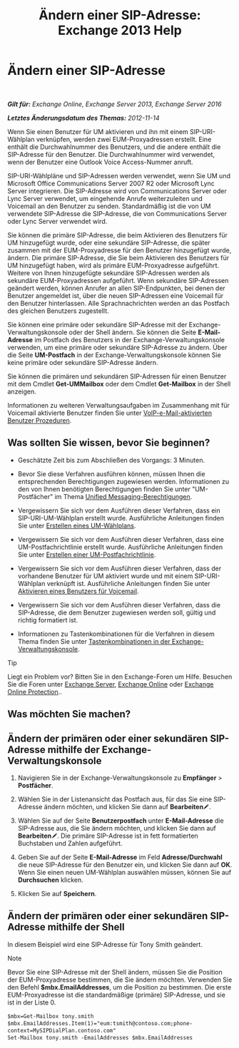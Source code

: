 ﻿---
title: 'Ändern einer SIP-Adresse: Exchange 2013 Help'
TOCTitle: Ändern einer SIP-Adresse
ms:assetid: 33f4f464-9baa-48af-bf5e-a0d55bb45f60
ms:mtpsurl: https://technet.microsoft.com/de-de/library/Dd335189(v=EXCHG.150)
ms:contentKeyID: 50554787
ms.date: 04/24/2018
mtps_version: v=EXCHG.150
ms.translationtype: HT
---

# Ändern einer SIP-Adresse

 

_**Gilt für:** Exchange Online, Exchange Server 2013, Exchange Server 2016_

_**Letztes Änderungsdatum des Themas:** 2012-11-14_

Wenn Sie einen Benutzer für UM aktivieren und ihn mit einem SIP-URI-Wählplan verknüpfen, werden zwei EUM-Proxyadressen erstellt. Eine enthält die Durchwahlnummer des Benutzers, und die andere enthält die SIP-Adresse für den Benutzer. Die Durchwahlnummer wird verwendet, wenn der Benutzer eine Outlook Voice Access-Nummer anruft.

SIP-URI-Wählpläne und SIP-Adressen werden verwendet, wenn Sie UM und Microsoft Office Communications Server 2007 R2 oder Microsoft Lync Server integrieren. Die SIP-Adresse wird von Communications Server oder Lync Server verwendet, um eingehende Anrufe weiterzuleiten und Voicemail an den Benutzer zu senden. Standardmäßig ist die von UM verwendete SIP-Adresse die SIP-Adresse, die von Communications Server oder Lync Server verwendet wird.

Sie können die primäre SIP-Adresse, die beim Aktivieren des Benutzers für UM hinzugefügt wurde, oder eine sekundäre SIP-Adresse, die später zusammen mit der EUM-Proxyadresse für den Benutzer hinzugefügt wurde, ändern. Die primäre SIP-Adresse, die Sie beim Aktivieren des Benutzers für UM hinzugefügt haben, wird als primäre EUM-Proxyadresse aufgeführt. Weitere von Ihnen hinzugefügte sekundäre SIP-Adressen werden als sekundäre EUM-Proxyadressen aufgeführt. Wenn sekundäre SIP-Adressen geändert werden, können Anrufer an allen SIP-Endpunkten, bei denen der Benutzer angemeldet ist, über die neuen SIP-Adressen eine Voicemail für den Benutzer hinterlassen. Alle Sprachnachrichten werden an das Postfach des gleichen Benutzers zugestellt.

Sie können eine primäre oder sekundäre SIP-Adresse mit der Exchange-Verwaltungskonsole oder der Shell ändern. Sie können die Seite **E-Mail-Adresse** im Postfach des Benutzers in der Exchange-Verwaltungskonsole verwenden, um eine primäre oder sekundäre SIP-Adresse zu ändern. Über die Seite **UM-Postfach** in der Exchange-Verwaltungskonsole können Sie keine primäre oder sekundäre SIP-Adresse ändern.

Sie können die primären und sekundären SIP-Adressen für einen Benutzer mit dem Cmdlet **Get-UMMailbox** oder dem Cmdlet **Get-Mailbox** in der Shell anzeigen.

Informationen zu weiteren Verwaltungsaufgaben im Zusammenhang mit für Voicemail aktivierte Benutzer finden Sie unter [VoIP-e-Mail-aktivierten Benutzer Prozeduren](https://review.docs.microsoft.com/de-de/exchange/voice-mail-unified-messaging/set-up-voice-mail/voice-mail-enabled-user-procedures).

## Was sollten Sie wissen, bevor Sie beginnen?

  - Geschätzte Zeit bis zum Abschließen des Vorgangs: 3 Minuten.

  - Bevor Sie diese Verfahren ausführen können, müssen Ihnen die entsprechenden Berechtigungen zugewiesen werden. Informationen zu den von Ihnen benötigten Berechtigungen finden Sie unter "UM-Postfächer" im Thema [Unified Messaging-Berechtigungen](unified-messaging-permissions-exchange-2013-help.md).

  - Vergewissern Sie sich vor dem Ausführen dieser Verfahren, dass ein SIP-URI-UM-Wählplan erstellt wurde. Ausführliche Anleitungen finden Sie unter [Erstellen eines UM-Wählplans](https://review.docs.microsoft.com/de-de/exchange/voice-mail-unified-messaging/connect-voice-mail-system/create-um-dial-plan).

  - Vergewissern Sie sich vor dem Ausführen dieser Verfahren, dass eine UM-Postfachrichtlinie erstellt wurde. Ausführliche Anleitungen finden Sie unter [Erstellen einer UM-Postfachrichtlinie](https://review.docs.microsoft.com/de-de/exchange/voice-mail-unified-messaging/set-up-voice-mail/create-um-mailbox-policy).

  - Vergewissern Sie sich vor dem Ausführen dieser Verfahren, dass der vorhandene Benutzer für UM aktiviert wurde und mit einem SIP-URI-Wählplan verknüpft ist. Ausführliche Anleitungen finden Sie unter [Aktivieren eines Benutzers für Voicemail](https://review.docs.microsoft.com/de-de/exchange/voice-mail-unified-messaging/set-up-voice-mail/enable-a-user-for-voice-mail).

  - Vergewissern Sie sich vor dem Ausführen dieser Verfahren, dass die SIP-Adresse, die dem Benutzer zugewiesen werden soll, gültig und richtig formatiert ist.

  - Informationen zu Tastenkombinationen für die Verfahren in diesem Thema finden Sie unter [Tastenkombinationen in der Exchange-Verwaltungskonsole](keyboard-shortcuts-in-the-exchange-admin-center-exchange-online-protection-help.md).


> [!TIP]
> Liegt ein Problem vor? Bitten Sie in den Exchange-Foren um Hilfe. Besuchen Sie die Foren unter <A href="https://go.microsoft.com/fwlink/p/?linkid=60612">Exchange Server</A>, <A href="https://go.microsoft.com/fwlink/p/?linkid=267542">Exchange Online</A> oder <A href="https://go.microsoft.com/fwlink/p/?linkid=285351">Exchange Online Protection</A>..



## Was möchten Sie machen?

## Ändern der primären oder einer sekundären SIP-Adresse mithilfe der Exchange-Verwaltungskonsole

1.  Navigieren Sie in der Exchange-Verwaltungskonsole zu **Empfänger** \> **Postfächer**.

2.  Wählen Sie in der Listenansicht das Postfach aus, für das Sie eine SIP-Adresse ändern möchten, und klicken Sie dann auf **Bearbeiten**![Bearbeitungssymbol](images/Bb124582.6f53ccb2-1f13-4c02-bea0-30690e6ea71d(EXCHG.150).gif "Bearbeitungssymbol").

3.  Wählen Sie auf der Seite **Benutzerpostfach** unter **E-Mail-Adresse** die SIP-Adresse aus, die Sie ändern möchten, und klicken Sie dann auf **Bearbeiten**![Bearbeitungssymbol](images/Bb124582.6f53ccb2-1f13-4c02-bea0-30690e6ea71d(EXCHG.150).gif "Bearbeitungssymbol"). Die primäre SIP-Adresse ist in fett formatierten Buchstaben und Zahlen aufgeführt.

4.  Geben Sie auf der Seite **E-Mail-Adresse** im Feld **Adresse/Durchwahl** die neue SIP-Adresse für den Benutzer ein, und klicken Sie dann auf **OK**. Wenn Sie einen neuen UM-Wählplan auswählen müssen, können Sie auf **Durchsuchen** klicken.

5.  Klicken Sie auf **Speichern**.

## Ändern der primären oder einer sekundären SIP-Adresse mithilfe der Shell

In diesem Beispiel wird eine SIP-Adresse für Tony Smith geändert.


> [!NOTE]
> Bevor Sie eine SIP-Adresse mit der Shell ändern, müssen Sie die Position der EUM-Proxyadresse bestimmen, die Sie ändern möchten. Verwenden Sie den Befehl <STRONG>$mbx.EmailAddresses</STRONG>, um die Position zu bestimmen. Die erste EUM-Proxyadresse ist die standardmäßige (primäre) SIP-Adresse, und sie ist in der Liste 0.



    $mbx=Get-Mailbox tony.smith
    $mbx.EmailAddresses.Item(1)="eum:tsmith@contoso.com;phone-context=MySIPDialPlan.contoso.com"
    Set-Mailbox tony.smith -EmailAddresses $mbx.EmailAddresses

